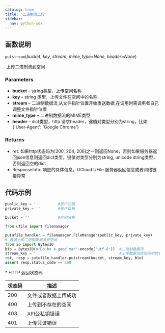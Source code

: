 ```yaml
---
catalog: true  
title: '二进制流上传'
sidebar:
  nav: python-sdk
---
```


## 函数说明

`putstream`(*bucket*, *key*, *stream*, *mime_type=None*, *header=None*)

​				上传二进制流到空间

### Parameters

- **bucket** – string类型，上传空间名称
- **key** – string 类型，上传文件在空间中的名称
- **stream** – 二进制数据流,从文件指针位置开始发送数据,在调用时需调用者自己调整文件指针位置
- **mime_type** – 二进制数据流的MIME类型
- **header** – dict类型，http 请求header，键值对类型分别为string，比如{'User-Agent': 'Google Chrome'}

### Returns

* ret: 如果http状态码为[200, 204, 206]之一则返回None，否则如果服务器返回json信息则返回dict类型，键值对类型分别为string, unicode string类型，否则返回空的dict
* ResponseInfo: 响应的具体信息，UCloud UFile 服务器返回信息或者网络链接异常

## 代码示例

<div class="copyable" markdown="1">

```python
public_key = ''         #账户公钥
private_key = ''        #账户私钥

bucket = ''             #空间名称

from ufile import filemanager

putufile_handler = filemanager.FileManager(public_key, private_key)
# 普通上传二进制数据流至空间
from io import BytesIO
bio = BytesIO(u'Do be a good man'.encode('utf-8'))  #二进制数据流
stream_key = ''                                     #上传数据流在空间中的名称
ret, resp = putufile_handler.putstream(bucket, stream_key, bio)
assert resp.status_code == 200
```
</div>
* HTTP 返回状态码

| 状态码 | 描述                 |
| ------ | -------------------- |
| 200    | 文件或者数据上传成功 |
| 400    | 上传到不存在的空间   |
| 403    | API公私钥错误        |
| 401    | 上传凭证错误         |
